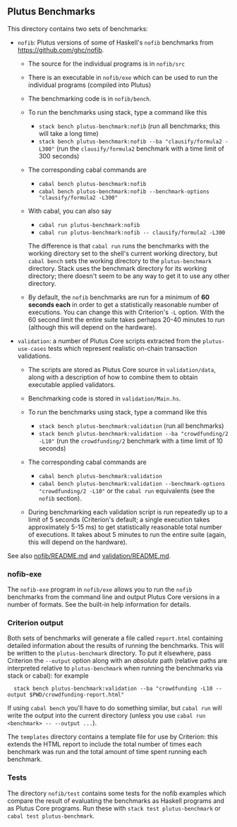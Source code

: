 ## Plutus Benchmarks

This directory contains two sets of benchmarks:

* `nofib`: Plutus versions of some of Haskell's `nofib` benchmarks from https://github.com/ghc/nofib.

   * The source for the individual programs is in `nofib/src`
   * There is an executable in `nofib/exe` which can be used to run the individual programs (compiled into Plutus)
   * The benchmarking code is in `nofib/bench`.

   * To run the benchmarks using stack, type a command like this
       * `stack bench plutus-benchmark:nofib` (run all benchmarks; this will take a long time)
       * `stack bench plutus-benchmark:nofib --ba "clausify/formula2 -L300"` (run the `clausify/formula2`
          benchmark with a time limit of 300 seconds)

   * The corresponding cabal commands are
       * `cabal bench plutus-benchmark:nofib`
       * `cabal bench plutus-benchmark:nofib --benchmark-options "clausify/formula2 -L300"`

   * With cabal, you can also say
       * `cabal run plutus-benchmark:nofib`
       * `cabal run plutus-benchmark:nofib -- clausify/formula2 -L300`

     The difference is that `cabal run` runs the benchmarks with the working directory
     set to the shell's current working directory, but `cabal bench` sets the working directory
     to the `plutus-benchmark` directory.  Stack uses the benchmark directory for its
     working directory; there doesn't seem to be any way to get it to use any other directory.

   * By default, the `nofib` benchmarks are run for a minimum of **60 seconds
     each** in order to get a statistically reasonable number of executions.
     You can change this with Criterion's `-L` option.  With the 60 second limit
     the entire suite takes perhaps 20-40 minutes to run (although this will
     depend on the hardware).

* `validation`:  a number of Plutus Core scripts extracted from the `plutus-use-cases` tests which represent realistic on-chain
   transaction validations.

   * The scripts are stored as Plutus Core source in `validation/data`, along with a description
     of how to combine them to obtain executable applied validators.
   * Benchmarking code is stored in `validation/Main.hs`.

   * To run the benchmarks using stack, type a command like this
       * `stack bench plutus-benchmark:validation` (run all benchmarks)
       * `stack bench plutus-benchmark:validation --ba "crowdfunding/2 -L10"` (run the `crowdfunding/2`
           benchmark with a time limit of 10 seconds)

   * The corresponding cabal commands are
       * `cabal bench plutus-benchmark:validation`
       * `cabal bench plutus-benchmark:validation --benchmark-options "crowdfunding/2 -L10"`
     or the `cabal run` equivalents (see the `nofib` section).

   * During benchmarking each validation script is run repeatedly up to a limit
     of 5 seconds (Criterion's default; a single execution takes approximately
     5-15 ms) to get statistically reasonable total number of executions.  It
     takes about 5 minutes to run the entire suite (again, this will depend on
     the hardware).

See also  [nofib/README.md](./nofib/README.md)  and [validation/README.md](./validation/README.md).

### nofib-exe
The `nofib-exe` program in `nofib/exe` allows you to run the `nofib` benchmarks from the command line and
output Plutus Core versions in a number of formats.  See the built-in help information
for details.

### Criterion output

Both sets of benchmarks will generate a file called `report.html` containing
detailed information about the results of running the benchmarks. This will be
written to the `plutus-benchmark` directory.  To put it elsewhere, pass
Criterion the `--output` option along with an *absolute* path (relative paths
are interpreted relative to `plutus-benchmark` when running the benchmarks via
stack or cabal): for example

```
  stack bench plutus-benchmark:validation --ba "crowdfunding -L10 --output $PWD/crowdfunding-report.html"
```

If using `cabal bench` you'll have to do something similar, but `cabal run` will write the output into
the current directory (unless you use `cabal run <benchmark> -- --output ...`).

The `templates` directory contains a template file for use by Criterion: this extends
the HTML report to include the total number of times each benchmark was run and the
total amount of time spent running each benchmark.

### Tests

The directory `nofib/test` contains some tests for the nofib examples which
compare the result of evaluating the benchmarks as Haskell programs and as
Plutus Core programs.  Run these with `stack test plutus-benchmark` or
`cabal test plutus-benchmark`.